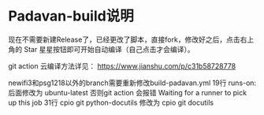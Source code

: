 # Padavan-build说明
现在不需要新建Release了，已经更改了脚本，直接fork，修改好之后，点击右上角的 Star 星星按钮即可开始自动编译（自己点击才会编译）。

git action 云编译方法详见：
https://www.jianshu.com/p/c31b58728778

newifi3和psg1218以外的branch需要重新修改build-padavan.yml
19行  runs-on: 后面修改为 ubuntu-latest 否则git action 会报错 Waiting for a runner to pick up this job
31行  cpio git python-docutils 修改为 cpio git docutils

